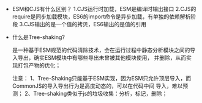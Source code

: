 * ESM和CJS有什么区别？
  1.CJS运行时加载，ESM是编译时输出接口
  2.CJS的require是同步加载模块，ES6的import命令是异步加载，有单独的依赖解析阶段
  3.CJS输出的是一个值的拷贝，ES6输出的是值的引用



* 什么是Tree-shaking?
  
  是一种基于ESM规范的代码清除技术，会在运行过程中静态分析模块之间的导入导出，确实ESM模块中有哪些导出未曾被其他模块使用，
  并删除，从而实现打包产物的优化；

  注意：
  1、Tree-Shaking只能基于ESM实现，因为ESM只允许顶层导入，而CommonJS的导入导出行为是高度动态的，可以在代码中间
  导入，难以预测；
  2、Tree-shaking类似于js的垃圾收集：分析，标记，删除；





